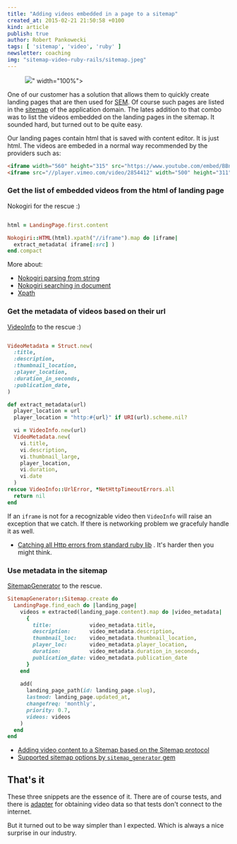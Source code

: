 ```yaml
---
title: "Adding videos embedded in a page to a sitemap"
created_at: 2015-02-21 21:50:58 +0100
kind: article
publish: true
author: Robert Pankowecki
tags: [ 'sitemap', 'video', 'ruby' ]
newsletter: coaching
img: "sitemap-video-ruby-rails/sitemap.jpeg"
---
```


<p>
  <figure>
    <img src="<%= src_fit("sitemap-video-ruby-rails/sitemap.jpeg") %>" width="100%">
  </figure>
</p>

One of our customer has a solution that allows them to quickly
create landing pages that are then used
for [SEM](http://en.wikipedia.org/wiki/Search_engine_marketing). Of course
such pages are listed in the [sitemap](/2014/02/sitemaps-with-a-bit-of-metal/)
of the application domain. The lates addition to that combo was to
list the videos embedded on the landing pages in the sitemap. It sounded hard,
but turned out to be quite easy.

<!-- more -->

Our landing pages contain html that is saved with content editor. It is just html.
The videos are embeded in a normal way recommended by the providers such as:

```html
<iframe width="560" height="315" src="https://www.youtube.com/embed/BBnN5VLuxKw" frameborder="0" allowfullscreen></iframe>
<iframe src="//player.vimeo.com/video/2854412" width="500" height="311" frameborder="0" webkitallowfullscreen mozallowfullscreen allowfullscreen></iframe>
```

### Get the list of embedded videos from the html of landing page

Nokogiri for the rescue :)

```ruby

html = LandingPage.first.content

Nokogiri::HTML(html).xpath("//iframe").map do |iframe|
  extract_metadata( iframe[:src] )
end.compact
```

More about:

* [Nokogiri parsing from string](http://www.nokogiri.org/tutorials/parsing_an_html_xml_document.html#from_a_string)
* [Nokogiri searching in document](http://www.nokogiri.org/tutorials/searching_a_xml_html_document.html#basic_searching)
* [Xpath](http://www.w3schools.com/xpath/)

### Get the metadata of videos based on their url

[VideoInfo](https://github.com/thibaudgg/video_info/) to the rescue :)

```ruby

VideoMetadata = Struct.new(
  :title,
  :description,
  :thumbnail_location,
  :player_location,
  :duration_in_seconds,
  :publication_date,
)

def extract_metadata(url)
  player_location = url
  player_location = "http:#{url}" if URI(url).scheme.nil?

  vi = VideoInfo.new(url)
  VideoMetadata.new(
    vi.title,
    vi.description,
    vi.thumbnail_large,
    player_location,
    vi.duration,
    vi.date
  )
rescue VideoInfo::UrlError, *NetHttpTimeoutErrors.all
  return nil
end
```

If an `iframe` is not for a recognizable video then `VideoInfo` will raise an exception
that we catch. If there is networking problem we gracefuly handle
it as well.

* [Catching all Http errors from standard ruby lib](https://github.com/barsoom/net_http_timeout_errors) .
It's harder then you might think.

### Use metadata in the sitemap

[SitemapGenerator](https://github.com/kjvarga/sitemap_generator) to the rescue.

```ruby
SitemapGenerator::Sitemap.create do
  LandingPage.find_each do |landing_page|
    videos = extracted(landing_page.content).map do |video_metadata|
      {
        title:            video_metadata.title,
        description:      video_metadata.description,
        thumbnail_loc:    video_metadata.thumbnail_location,
        player_loc:       video_metadata.player_location,
        duration:         video_metadata.duration_in_seconds,
        publication_date: video_metadata.publication_date
      }
    end
    
    add(
      landing_page_path(id: landing_page.slug),
      lastmod: landing_page.updated_at,
      changefreq: 'monthly',
      priority: 0.7,
      videos: videos
    )
  end
end
```

* [Adding video content to a Sitemap based on the Sitemap protocol](https://support.google.com/webmasters/answer/80472?hl=en#2)
* [Supported sitemap options by `sitemap_generator` gem](http://www.rubydoc.info/gems/sitemap_generator/4.3.1/SitemapGenerator/Builder/SitemapUrl:initialize)

## That's it

These three snippets are the essence of it. There are of course tests, and there is
[adapter](http://blog.arkency.com/2014/08/ruby-rails-adapters/) for obtaining video
data so that tests don't connect to the internet.

But it turned out to be way simpler than I expected. Which is always a nice surprise
in our industry.
